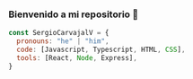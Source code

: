 ### Bienvenido a mi repositorio 👋

```js
const SergioCarvajalV = {
  pronouns: "he" | "him",
  code: [Javascript, Typescript, HTML, CSS],
  tools: [React, Node, Express],
}
```

<!--
**SergioCarvajalV/SergioCarvajalV** is a ✨ _special_ ✨ repository because its `README.md` (this file) appears on your GitHub profile.

Here are some ideas to get you started:

- 🔭 I’m currently working on ...
- 🌱 I’m currently learning ...
- 👯 I’m looking to collaborate on ...
- 🤔 I’m looking for help with ...
- 💬 Ask me about ...
- 📫 How to reach me: ...
- 😄 Pronouns: ...
- ⚡ Fun fact: ...
-->
